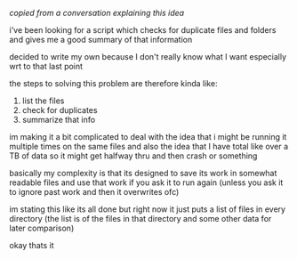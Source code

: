 *copied from a conversation explaining this idea*

i've been looking for a script which checks for duplicate files and folders and gives me a good summary of that information

decided to write my own because I don't really know what I want especially wrt to that last point

the steps to solving this problem are therefore kinda like:
1) list the files
2) check for duplicates
3) summarize that info

im making it a bit complicated to deal with the idea that i might be running it multiple times on the same files
and also the idea that I have total like over a TB of data so it might get halfway thru and then crash or something

basically my complexity is that its designed to save its work in somewhat readable files and use that work if you ask it to run again
(unless you ask it to ignore past work and then it overwrites ofc)

im stating this like its all done but right now it just puts a list of files in every directory (the list is of the files in that directory and some other data for later comparison)

okay thats it
